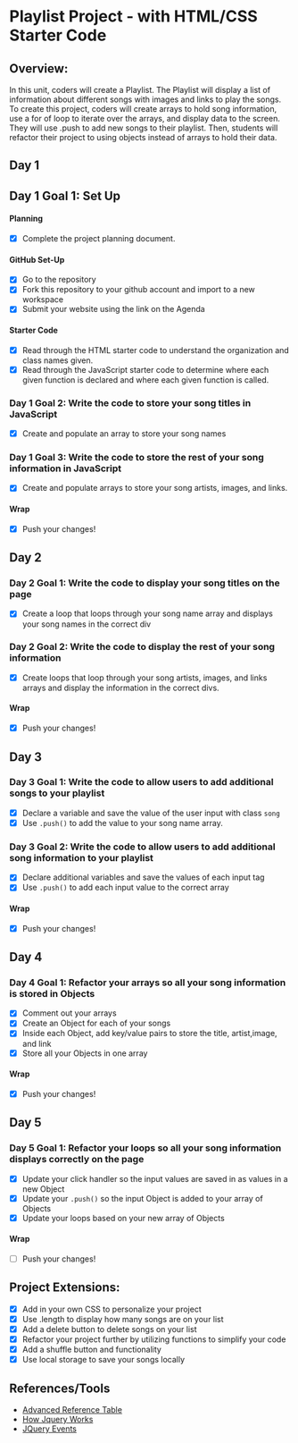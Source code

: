 # Playlist Project - with HTML/CSS Starter Code

## Overview:

In this unit, coders will create a Playlist. The Playlist will display a list of information about different songs with images and links to play the songs. To create this project, coders will create arrays to hold song information, use a for of loop to iterate over the arrays, and display data to the screen. They will use .push to add new songs to their playlist. Then, students will refactor their project to using objects instead of arrays to hold their data.

## Day 1

## Day 1 Goal 1: Set Up

#### Planning

- [x] Complete the project planning document.

#### GitHub Set-Up

- [x] Go to the repository
- [x] Fork this repository to your github account and import to a new workspace
- [x] Submit your website using the link on the Agenda

#### Starter Code

- [X] Read through the HTML starter code to understand the organization and class names given.
- [X] Read through the JavaScript starter code to determine where each given function is declared and where each given function is called.

### Day 1 Goal 2: Write the code to store your song titles in JavaScript

- [x] Create and populate an array to store your song names

### Day 1 Goal 3: Write the code to store the rest of your song information in JavaScript

- [X] Create and populate arrays to store your song artists, images, and links.

#### Wrap

- [X] Push your changes!

## Day 2

### Day 2 Goal 1: Write the code to display your song titles on the page

- [X] Create a loop that loops through your song name array and displays your song names in the correct div

### Day 2 Goal 2: Write the code to display the rest of your song information

- [X] Create loops that loop through your song artists, images, and links arrays and display the information in the correct divs.

#### Wrap

- [x] Push your changes!

## Day 3

### Day 3 Goal 1: Write the code to allow users to add additional songs to your playlist

- [x] Declare a variable and save the value of the user input with class `song`
- [x] Use `.push()` to add the value to your song name array.

### Day 3 Goal 2: Write the code to allow users to add additional song information to your playlist

- [x] Declare additional variables and save the values of each input tag
- [x] Use `.push()` to add each input value to the correct array

#### Wrap

- [x] Push your changes!

## Day 4

### Day 4 Goal 1: Refactor your arrays so all your song information is stored in Objects

- [x] Comment out your arrays
- [x] Create an Object for each of your songs
- [x] Inside each Object, add key/value pairs to store the title, artist,image, and link
- [x] Store all your Objects in one array

#### Wrap

- [x] Push your changes!

## Day 5

### Day 5 Goal 1: Refactor your loops so all your song information displays correctly on the page

- [x] Update your click handler so the input values are saved in as values in a new Object
- [x] Update your `.push()` so the input Object is added to your array of Objects
- [x] Update your loops based on your new array of Objects

#### Wrap

- [ ] Push your changes!

## Project Extensions:

- [x] Add in your own CSS to personalize your project
- [x] Use .length to display how many songs are on your list
- [x] Add a delete button to delete songs on your list
- [x] Refactor your project further by utilizing functions to simplify your code
- [x] Add a shuffle button and functionality
- [x] Use local storage to save your songs locally

## References/Tools

- [Advanced Reference Table](https://docs.google.com/document/d/1SElvLDvtVOoYZJyR5XbCQJWbSTxyChDiQkz7n3c63Go/preview)
- [How Jquery Works](http://learn.jquery.com/about-jquery/how-jquery-works/)
- [JQuery Events](http://api.jquery.com/category/events/)
